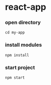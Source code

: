 # react-app

### open directory
`cd my-app`
### install modules
`npm install`
### start project
`npm start`
